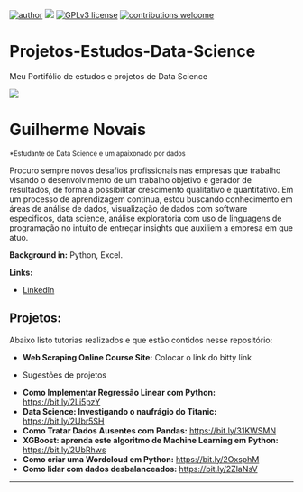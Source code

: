 [![author](https://img.shields.io/badge/author-guilherme-red.svg)](https://www.linkedin.com/in/carlosfab) [![](https://img.shields.io/badge/python-3.7+-blue.svg)](https://www.python.org/downloads/release/python-365/) [![GPLv3 license](https://img.shields.io/badge/License-GPLv3-blue.svg)](http://perso.crans.org/besson/LICENSE.html) [![contributions welcome](https://img.shields.io/badge/contributions-welcome-brightgreen.svg?style=flat)](https://github.com/GuilhermeGNO?tab=repositories)
# Projetos-Estudos-Data-Science
Meu Portifólio de estudos e projetos de Data Science

![](https://github.com/GuilhermeGNO/Projetos-Estudos-Data-Science/blob/main/banner.png)

# Guilherme Novais
<sub>*Estudante de Data Science e um apaixonado por dados</sub>

Procuro sempre novos desafios profissionais nas empresas que trabalho visando o desenvolvimento de um trabalho objetivo e gerador de resultados, de forma a possibilitar crescimento qualitativo e quantitativo.
Em um processo de aprendizagem continua, estou buscando conhecimento em áreas de análise de dados, visualização de dados com software especificos, data science, análise exploratória com uso de linguagens de programação no intuito de entregar insights que auxiliem a empresa em que atuo.

**Background in:** Python, Excel.

**Links:**
* [LinkedIn](https://www.linkedin.com/in/guilherme-novais-84b161163/)

## Projetos:
Abaixo listo tutorias realizados e que estão contidos nesse repositório:

* **Web Scraping Online Course Site:** Colocar o link do bitty link

- Sugestões de projetos
* **Como Implementar Regressão Linear com Python:** https://bit.ly/2Li5pzY
* **Data Science: Investigando o naufrágio do Titanic:** https://bit.ly/2Ubr5SH
* **Como Tratar Dados Ausentes com Pandas:** https://bit.ly/31KWSMN
* **XGBoost: aprenda este algoritmo de Machine Learning em Python:** https://bit.ly/2UbRhws
* **Como criar uma Wordcloud em Python:** https://bit.ly/2OxsphM
* **Como lidar com dados desbalanceados:** https://bit.ly/2ZlaNsV

---

